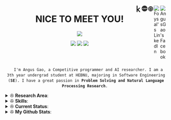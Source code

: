
<a href="https://www.facebook.com/angus.gao.9/" target="_blank" rel="nofollow"><img align="right" alt="AngusGao's Facebook" width="20px" src="https://cdn.jsdelivr.net/npm/simple-icons@v3/icons/facebook.svg" /></a>
<a href="https://www.linkedin.com/in/angusgao-96880720b/" target="_blank" rel="nofollow"><img align="right" alt="Foysal's LinkedIn" width="20px" src="https://cdn.jsdelivr.net/npm/simple-icons@v3/icons/linkedin.svg" /></a>
<a href="https://space.bilibili.com/349427830" target="_blank" rel="nofollow"><img align="right" alt="AngusGao's bilibili" width="20px" src="views/bilibili.svg" /></a>
<a href="https://blog.csdn.net/m0_43414114?spm=1000.2115.3001.5343" target="blank"><img align="right" src="views/csdn.svg" width="18px"  /></a>
<a href="https://www.kaggle.com/ruhuasiyu" target="blank"><img align="right" src="views/kaggle.svg" width="20px"  /></a>

<h1 align="center">NICE TO MEET YOU!</h1>

<p align="center">
  <a href="https://github.com/feiji110">
    <img align="center" src="https://media.giphy.com/media/13HgwGsXF0aiGY/giphy.gif" width="300">
  </a>
</p>




<p align="center">
  <img src="https://img.shields.io/badge/Windows-10-292e33?style=flat-square&logo=microsoft&logoColor=ffffff">
  <img src="https://img.shields.io/badge/Linux-Ubuntu-292e33?style=flat-square&logo=Arch-Linux&logoColor=ffffff">
  <img src="https://img.shields.io/badge/BROWSER-Chrome-292e33?style=flat-square&logo=Google">
</p>

<br>

<p align="center">
  <code>
  I'm Angus Gao, a Competitive programmer and AI researcher. I am a 3th year undergrad student at HEBNU, majoring in Software Engineering (<strong>SE</strong>). I have a great passion in <strong>Problem Solving and Natural Language Processing Research</strong>. </code>
</p>
<details>
 <summary> ✇ <b>Research Area</b>: </summary>
<br>
<h2 align="center">RESEARCH</h2>
<p align="center">
  <img src="https://img.shields.io/badge/-Deep%20Learning-yellowgreen">
   <img src="https://img.shields.io/badge/-Machine%20Learning-orange">
  <img src="https://img.shields.io/badge/-NLP-red">
  <img src="https://img.shields.io/badge/-Computer%20Vision-blue">
  <img src="https://img.shields.io/badge/-Artificial%20Intelligence-blueviolet">  
</p>
 </details>




<details>
 <summary> ✇ <b>Skills</b>: </summary>
<br>
<h2>
  <code>
    Preferred Languages
  </code>
</h2>
<br>


<p>
  <img src="views/python.png" height=40 hspace=10>
  <img src="views/java.png" height=40 hspace=10>
  <img src="views/javascript.png" height=40 hspace=10>
  <img src="views/cpp.jpg" height=40 hspace=10>
  <img src="views/sql.png" height=40 hspace=10>
</p>

<br>

<h2>
  <code>
    Integrated Development Environment(IDE)
  </code>
</h2>

<br>

<p>
  <img src="views/pycharm.png" height=40 hspace=10>
  <img src="views/vscode.png" height=40 hspace=10>
  <img src="views/sublime.svg" height=40 hspace=10>
  <img src="views/android_studio.png" height=40 hspace=10>
  <img src="views/codeblocks.png" height=40 hspace=10>
  <img src="views/netbeans.png" height=40 hspace=10>
</p>
<h2>
  <code>
    Database
  </code>
</h2>


<br>

<p>
 <img src="views/mysql.png" height=40 hspace=10>
 <img src="views/mongodb.png" height=40 hspace=10>
 <img src="views/firebase.png" height=40 hspace=10>
</p>
<h2>
  <code>
    Tools Used
  </code>
</h2>



<p>
 <img src="views/pypi.png" height=40 hspace=10>
 <img src="views/git.png" height=40 hspace=10>
 <img src="views/tensorflow.png" height=40 hspace=10>
 <img src="views/pytorch.png" height=40 hspace=10>
</p>

<br>
</details>

<details>
 <summary> ✇ <b>Current Status</b>: </summary>
<br>
- 🌱 I’m currently working on <code>Natural Language Processing Toolkit (foolnltk) and A Startup Project </code> <br>
- 🤝 I’m looking for help in <code>Bert-pytorch </code> <br>
- 📫 I'm learning <code>Shell, Go and Ruby </code> <br>
- 👯 I'm preparing for  <code> internships and further studies</code> <br>
- 🕸️ Ask me about <code> Problem Solving and Deep learning </code> <br>
- 🌀 Trying to blog at <code> github </code> <br>
- 💬 You can reach me <code>19831122880@163.com </code> <br>
- ⚡  Sport: Jogging, Basketball ,PingPong and Marathon
</details>


<details>
 <summary> ✇ <b>My Github Stats</b>: </summary>
<br>
<p align = "center">
  <img src = "https://github-readme-stats.vercel.app/api?username=feiji110&show_icons=true&theme=tokyonight&include_all_commits=true&count_private=true&line_height=27">
  <img src = "https://github-readme-stats.vercel.app/api/top-langs/?username=feiji110&hide=TeX,HTML&theme=tokyonight">
</p>
<p align="center">
<img src="https://komarev.com/ghpvc/?username=feiji110&label=Profile%20views&color=0e75b6&style=flat" alt="Angus Gao" /> </p>
</details>



